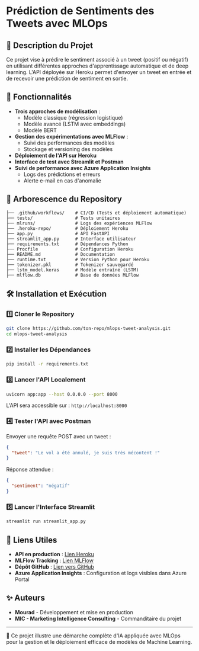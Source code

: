 # Prédiction de Sentiments des Tweets avec MLOps

## 📌 Description du Projet
Ce projet vise à prédire le sentiment associé à un tweet (positif ou négatif) en utilisant différentes approches d'apprentissage automatique et de deep learning. L'API déployée sur Heroku permet d'envoyer un tweet en entrée et de recevoir une prédiction de sentiment en sortie.

## 🚀 Fonctionnalités
- **Trois approches de modélisation** :
  - Modèle classique (régression logistique)
  - Modèle avancé (LSTM avec embeddings)
  - Modèle BERT
- **Gestion des expérimentations avec MLFlow** :
  - Suivi des performances des modèles
  - Stockage et versioning des modèles
- **Déploiement de l'API sur Heroku**
- **Interface de test avec Streamlit et Postman**
- **Suivi de performance avec Azure Application Insights**
  - Logs des prédictions et erreurs
  - Alerte e-mail en cas d'anomalie

## 📂 Arborescence du Repository
```
├── .github/workflows/    # CI/CD (Tests et déploiement automatique)
├── tests/                # Tests unitaires
├── mlruns/               # Logs des expériences MLFlow
├── .heroku-repo/         # Déploiement Heroku
├── app.py                # API FastAPI
├── streamlit_app.py      # Interface utilisateur
├── requirements.txt      # Dépendances Python
├── Procfile              # Configuration Heroku
├── README.md             # Documentation
├── runtime.txt           # Version Python pour Heroku
├── tokenizer.pkl         # Tokenizer sauvegardé
├── lstm_model.keras      # Modèle entraîné (LSTM)
├── mlflow.db             # Base de données MLFlow
```

## 🛠 Installation et Exécution
### 1️⃣ Cloner le Repository
```bash
git clone https://github.com/ton-repo/mlops-tweet-analysis.git
cd mlops-tweet-analysis
```

### 2️⃣ Installer les Dépendances
```bash
pip install -r requirements.txt
```

### 3️⃣ Lancer l'API Localement
```bash
uvicorn app:app --host 0.0.0.0 --port 8000
```
L'API sera accessible sur : `http://localhost:8000`

### 4️⃣ Tester l'API avec Postman
Envoyer une requête POST avec un tweet :
```json
{
  "tweet": "Le vol a été annulé, je suis très mécontent !"
}
```
Réponse attendue :
```json
{
  "sentiment": "négatif"
}
```

### 5️⃣ Lancer l'Interface Streamlit
```bash
streamlit run streamlit_app.py
```

## 🔗 Liens Utiles
- **API en production** : [Lien Heroku](https://nom-du-projet.herokuapp.com)
- **MLFlow Tracking** : [Lien MLFlow](http://localhost:5000)
- **Dépôt GitHub** : [Lien vers GitHub](https://github.com/ton-repo/mlops-tweet-analysis)
- **Azure Application Insights** : Configuration et logs visibles dans Azure Portal

## ✨ Auteurs
- **Mourad** - Développement et mise en production
- **MIC - Marketing Intelligence Consulting** - Commanditaire du projet

---
🚀 Ce projet illustre une démarche complète d'IA appliquée avec MLOps pour la gestion et le déploiement efficace de modèles de Machine Learning.
